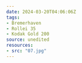 ```yaml
---
date: 2024-03-20T04:06:06Z
tags:
- Bremerhaven
- Rollei 35
- Kodak Gold 200
source: unedited
resources:
- src: "07.jpg"
---
```

